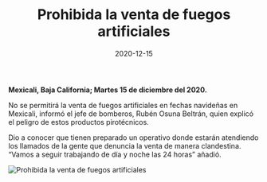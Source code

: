 ﻿---
layout: blog
title:  "Prohibida la venta de fuegos artificiales"
date:   2020-12-15
categories: mexicali
permalink: /:categories/:title:output_ext
image: /img/cnr/2020-12-15-prohibida-la-venta.jpeg
alt: "Prohibida la venta de fuegos artificiales"
autor: 
---
 
**Mexicali, Baja California; Martes 15 de diciembre del 2020.**


No se permitirá la venta de fuegos artificiales en fechas navideñas en Mexicali, informó el jefe de bomberos, Rubén Osuna Beltrán, quien explicó el peligro de estos productos pirotécnicos.


Dio a conocer que tienen preparado un operativo donde estarán atendiendo los llamados de la gente que denuncia la venta de manera clandestina.  “Vamos a seguir trabajando de día y noche las 24 horas” añadió.

<div id="carouselExampleSlidesOnly" class="carousel slide" data-ride="carousel">
  <div class="carousel-inner">
    <div class="carousel-item active">
       <img class="d-block w-100" src="/img/cnr/2020-12-15-prohibida-la-venta.jpeg" loading="lazy"  alt="Prohibida la venta de fuegos artificiales">
    </div>
  </div>
</div>